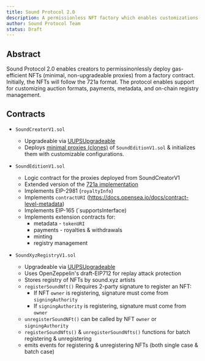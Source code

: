 ```yaml
---
title: Sound Protocol 2.0
description: A permissionless NFT factory which enables customizations for auction formats, payments, metadata, and on-chain registries.
author: Sound Protocol Team
status: Draft
--- 
```


## Abstract

Sound Protocol 2.0 enables creators to permissinonlessly deploy gas-efficient NFTs (minimal, non-upgradeable proxies) from a factory contract. Initially, the NFTs will follow the 721a format. The protocol enables support for customizing auction formats, payments, metadata, and on-chain registry management.

## Contracts

- `SoundCreatorV1.sol`
  - Upgradeable via [UUPSUpgradeable](https://docs.openzeppelin.com/contracts/4.x/api/proxy#UUPSUpgradeable)
  - Deploys [minimal proxies (clones)](https://eips.ethereum.org/EIPS/eip-1167) of `SoundEditionV1.sol` & initializes them with customizable configurations.

- `SoundEditionV1.sol`
  - Logic contract for the proxies deployed from SoundCreatorV1
  - Extended version of the [721a implementation](https://www.azuki.com/erc721a)
  - Implements EIP-2981 (`royaltyInfo`)
  - Implements `contractURI` (https://docs.opensea.io/docs/contract-level-metadata)
  - Implements EIP-165 (`supportsInterface)
  - Implements extension contracts for:
    - metadata - `tokenURI`
    - payments - royalties & withdrawals
    - minting 
    - registry management
  
- `SoundXyzRegistryV1.sol`
  - Upgradeable via [UUPSUpgradeable](https://docs.openzeppelin.com/contracts/4.x/api/proxy#UUPSUpgradeable)
  - Uses OpenZeppelin's draft-EIP712 for replay attack protection
  - Stores registry of NFTs by sound.xyz artists
  - `registerSoundNft()` Requires 2-party signature to register an NFT: 
    - If NFT `owner` is registering, signature must come from `signingAuthority`
    - If `signingAuthority` is registering, signature must come from `owner`
  - `unregisterSoundNFt()` can be called by NFT `owner` or `signingAuthority`
  - `registerSoundNfts()` & `unregisterSoundNfts()` functions for batch registering & unregistering
  - emits events for registering & unregistering NFTs (both single case & batch case)